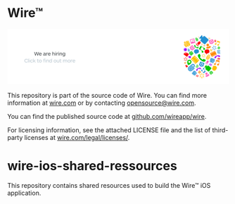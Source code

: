 # Wire™
[![Wire logo](https://github.com/wireapp/wire/blob/master/assets/header-small.png?raw=true)](https://wire.com/jobs/)


This repository is part of the source code of Wire. You can find more information at [wire.com](https://wire.com) or by contacting opensource@wire.com.

You can find the published source code at [github.com/wireapp/wire](https://github.com/wireapp/wire).

For licensing information, see the attached LICENSE file and the list of third-party licenses at [wire.com/legal/licenses/](https://wire.com/legal/licenses/).

# wire-ios-shared-ressources

This repository contains shared resources used to build the Wire™ iOS application.

